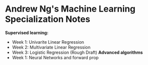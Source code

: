 # Andrew Ng's Machine Learning Specialization Notes
**Supervised learning:**
  * Week 1: Univarite Linear Regression
  * Week 2: Multivariate Linear Regression
  * Week 3: Logistic Regression (Rough Draft)
**Advanced algorithms**
  * Week 1: Neural Networks and forward prop